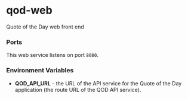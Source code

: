 # qod-web

Quote of the Day web front end

### Ports
This web service listens on port `8080`. 

### Environment Variables
- **QOD_API_URL** - the URL of the API service for the Quote of the Day application (the route URL of the QOD API service).
